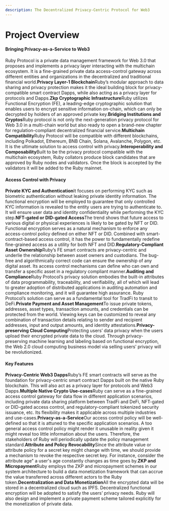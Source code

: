 ```yaml
---
description: The Decentralized Privacy-Centric Protocol for Web3
---
```


# Project Overview

#### &#x20;**Bringing Privacy-as-a-Service to Web3** <a href="#bringing-privacy-as-a-service-to-web3" id="bringing-privacy-as-a-service-to-web3"></a>

Ruby Protocol is a private data management framework for Web 3.0 that proposes and implements a privacy layer interacting with the multichain ecosystem. It is a fine-grained private data access-control gateway across different entities and organizations in the decentralized and traditional financial world.**Privacy Layer-1 Blockchain**Ruby’s modular approach to data sharing and privacy protection makes it the ideal building block for privacy-compatible smart contract Dapps, while also acting as a privacy layer for protocols and Dapps.**Zkp Cryptographic Infrastructure**Ruby utilizes Functional Encryption (FE), a leading-edge cryptographic solution that enables users to encrypt sensitive information on-chain, which can only be decrypted by holders of an approved private key.**Bridging Institutions and Cryptos**Ruby protocol is not only the next-generation privacy protocol for Web 3.0 in a multi-chain world but also ready to open a brand-new chapter for regulation-compliant decentralized financial service.**Multichain Compatibility**Ruby Protocol will be compatible with different blockchains, including Polkadot, Ethereum, BNB Chain, Solana, Avalanche, Polygon, etc. It is the ultimate solution to access control with privacy.**Interoperability and Composability**Built to be the privacy protocol compatible with the multichain ecosystem, Ruby collators produce block candidates that are approved by Ruby nodes and validators. Once the block is accepted by the validators it will be added to the Ruby mainnet.

#### **Access Control with Privacy** <a href="#access-control-with-privacy" id="access-control-with-privacy"></a>

**Private KYC and Authentication**It focuses on performing KYC such as biometric authentication without leaking private identity information. The functional encryption will be employed to guarantee that only controlled KYC information is revealed to the entity users are trying to authenticate to. It will ensure user data and identity confidentiality while performing the KYC step.**NFT-gated or DID-gated Access**The trend shows that future access to various digital or physical experiences is likely to be gated by NFT or DID. Functional encryption serves as a natural mechanism to enforce any access-control policy defined on either NFT or DID. Combined with smart-contract-based access control, it has the power to fundamentally redefine fine-grained access as a utility for both NFT and DID.**Regulatory-Compliant Asset Ownership**Ruby’s FE smart contracts are privacy-centric and underlie the relationship between asset owners and custodians. The bug-free and algorithmically correct code can ensure the ownership of any digital asset. Its access control mechanisms can define who can own and transfer a specific asset in a regulatory compliant manner.**Auditing and Compliance**Ruby Protocol’s privacy solution embodies the built-in attributes of data programmability, traceability, and verifiability, all of which will lead to greater adoption of distributed applications in auditing automation and compliance monitoring, and it will guarantee high assurance. Ruby Protocol’s solution can serve as a fundamental tool for TradFi to transit to DeFi.**Private Payment and Asset Management**To issue private tokens, addresses, asset types, transaction amounts, and credentials can be protected from the world. Viewing keys can be customized to reveal any combination of transaction details relating to sender and recipient addresses, input and output amounts, and identity attestations.**Privacy-preserving Cloud Computing**Protecting users’ data privacy when the users upload their encrypted private data to the cloud. Through privacy-preserving machine learning and labeling based on functional encryption, the Web 2.0 cloud computing business model via selling users’ privacy will be revolutionized.

#### **Key Features** <a href="#key-features" id="key-features"></a>

**Privacy-Centric Web3 Dapps**Ruby’s FE smart contracts will serve as the foundation for privacy-centric smart contract Dapps built on the native Ruby blockchain. This will also act as a privacy layer for protocols and Web3 Dapps.**Multiple Native Crypto Use-cases**Ruby can serve as a fine-grained access control gateway for data flow in different application scenarios, including private data sharing platform between TradFi and DeFi, NFT-gated or DID-gated access control, and regulatory-compliant tokenized security issuance, etc. Its flexibility makes it applicable across multiple industries and use-cases.**Privacy-as-a-Service**Our access control policy will be well-defined so that it is attuned to the specific application scenarios. A too general access control policy might render it unusable in reality given it might reveal too little information about the users. Therefore, the stakeholders of Ruby will periodically update the policy management standard.**Attribute and Policy Revocability**Since the attribute value or attribute policy for a secret key might change with time, we should provide a mechanism to revoke the respective secret key. For instance, consider the attribute age" a user's age constantly changes as time goes by.**ZKP and Micropayment**Ruby employs the ZKP and micropayment schemes in our system architecture to build a data monetization framework that can accrue the value transferred across different actors to the Ruby token.**Decentralization and Data Monetization**All the encrypted data will be stored in a decentralized cloud such as IPFS. Decentralized functional encryption will be adopted to satisfy the users’ privacy needs. Ruby will also design and implement a private payment scheme tailored explicitly for the monetization of private data.
